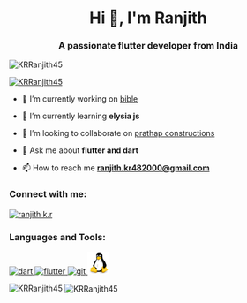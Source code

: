 <h1 align="center">Hi 👋, I'm Ranjith</h1>
<h3 align="center">A passionate flutter developer from India</h3>

<p align="left"> <img src="https://komarev.com/ghpvc/?username=KRRanjith45&label=Profile%20views&color=0e75b6&style=flat" alt="KRRanjith45" /> </p>

<p align="left"> <a href="https://github.com/ryo-ma/github-profile-trophy"><img src="https://github-profile-trophy.vercel.app/?username=KRRanjith45" alt="KRRanjith45" /></a> </p>

- 🔭 I’m currently working on [bible](https://github.com/KRRanjith45/Bible)

- 🌱 I’m currently learning **elysia js**

- 👯 I’m looking to collaborate on [prathap constructions](https://github.com/yosuwa05/prathap-constructions)

- 💬 Ask me about **flutter and dart**

- 📫 How to reach me **ranjith.kr482000@gmail.com**

<h3 align="left">Connect with me:</h3>
<p align="left">
<a href="https://linkedin.com/in/ranjith k.r" target="blank"><img align="center" src="https://raw.githubusercontent.com/rahuldkjain/github-profile-readme-generator/master/src/images/icons/Social/linked-in-alt.svg" alt="ranjith k.r" height="30" width="40" /></a>
</p>

<h3 align="left">Languages and Tools:</h3>
<p align="left"> <a href="https://dart.dev" target="_blank" rel="noreferrer"> <img src="https://www.vectorlogo.zone/logos/dartlang/dartlang-icon.svg" alt="dart" width="40" height="40"/> </a> <a href="https://flutter.dev" target="_blank" rel="noreferrer"> <img src="https://www.vectorlogo.zone/logos/flutterio/flutterio-icon.svg" alt="flutter" width="40" height="40"/> </a> <a href="https://git-scm.com/" target="_blank" rel="noreferrer"> <img src="https://www.vectorlogo.zone/logos/git-scm/git-scm-icon.svg" alt="git" width="40" height="40"/> </a> <a href="https://www.linux.org/" target="_blank" rel="noreferrer"> <img src="https://raw.githubusercontent.com/devicons/devicon/master/icons/linux/linux-original.svg" alt="linux" width="40" height="40"/> </a> </p>
<p><img align="left" src="https://github-readme-stats.vercel.app/api/top-langs?username=KRRanjith45&show_icons=true&locale=en&layout=compact" alt="KRRanjith45" /></p>

<p>&nbsp;<img align="center" src="https://github-readme-stats.vercel.app/api?username=KRRanjith45&show_icons=true&locale=en" alt="KRRanjith45" /></p>

